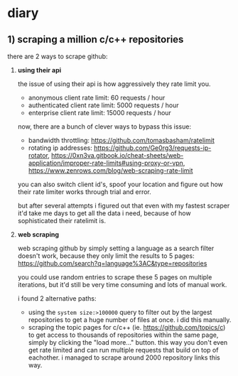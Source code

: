 # diary

## 1) scraping a million c/c++ repositories

there are 2 ways to scrape github:

1. **using their api**

    the issue of using their api is how aggressively they rate limit you.

    - anonymous client rate limit: 60 requests / hour
    - authenticated client rate limit: 5000 requests / hour
    - enterprise client rate limit: 15000 requests / hour

    now, there are a bunch of clever ways to bypass this issue:

    - bandwidth throttling: https://github.com/tomasbasham/ratelimit
    - rotating ip addresses: https://github.com/Ge0rg3/requests-ip-rotator, https://0xn3va.gitbook.io/cheat-sheets/web-application/improper-rate-limits#using-proxy-or-vpn, https://www.zenrows.com/blog/web-scraping-rate-limit

    you can also switch client id's, spoof your location and figure out how their rate limiter works through trial and error.

    but after several attempts i figured out that even with my fastest scraper it'd take me days to get all the data i need, because of how sophisticated their ratelimit is.

2. **web scraping**

    web scraping github by simply setting a language as a search filter doesn't work, because they only limit the results to 5 pages: https://github.com/search?q=language%3AC&type=repositories

    you could use random entries to scrape these 5 pages on multiple iterations, but it'd still be very time consuming and lots of manual work.

   i found 2 alternative paths:

    - using the `system size:>100000` query to filter out by the largest repositories to get a huge number of files at once. i did this manually.
    - scraping the topic pages for c/c++ (ie. https://github.com/topics/c) to get access to thousands of repositories within the same page, simply by clicking the "load more..." button. this way you don't even get rate limited and can run multiple requests that build on top of eachother. i managed to scrape around 2000 repository links this way.
